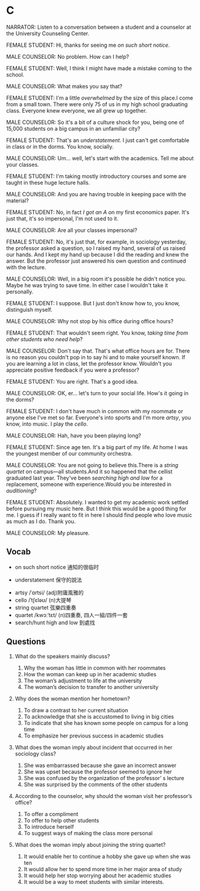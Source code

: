 # C

NARRATOR: Listen to a conversation between a student and a counselor at the University Counseling Center.

FEMALE STUDENT: Hi, thanks for seeing me *on such short notice*.

MALE COUNSELOR: No problem. How can I help?

FEMALE STUDENT: Well, I think I might have made a mistake coming to the school.

MALE COUNSELOR: What makes you say that?

FEMALE STUDENT: I'm a little *overwhelmed* by the size of this place.I come from a small town. There were only 75 of us in my high school graduating class. Everyone knew everyone, we all grew up together.

MALE COUNSELOR: So it's a bit of a culture shock for you, being one of 15,000 students on a big campus in an unfamiliar city?

FEMALE STUDENT: That's an *understatement*. I just can't get comfortable in class or in the dorms. You know, socially.

MALE COUNSELOR: Um... well, let's start with the academics. Tell me about your classes.

FEMALE STUDENT: I'm taking mostly introductory courses and some are taught in these huge lecture halls.

MALE COUNSELOR: And you are having trouble in keeping pace with the material?

FEMALE STUDENT: No, in fact *I got an A* on my first economics paper. It's just that, it's so impersonal, I'm not used to it.

MALE COUNSELOR: Are all your classes impersonal?

FEMALE STUDENT: No, it's just that, for example, in sociology yesterday, the professor asked a question, so I raised my hand, several of us raised our hands. And I kept my hand up because I did the reading and knew the answer. But the professor just answered his own question and continued with the lecture.

MALE COUNSELOR: Well, in a big room it's possible he didn't notice you. Maybe he was trying to save time. In either case I wouldn't take it personally.

FEMALE STUDENT: I suppose. But I just don't know how to, you know, distinguish myself.

MALE COUNSELOR: Why not stop by his office during office hours?

FEMALE STUDENT: That wouldn't seem right. You know, *taking time from other students who need help*?

MALE COUNSELOR: Don't say that. That's what office hours are for. There is no reason you couldn't pop in to say hi and to make yourself known. If you are learning a lot in class, let the professor know. Wouldn't you appreciate positive feedback if you were a professor?

FEMALE STUDENT: You are right. That's a good idea.

MALE COUNSELOR: OK, er... let's turn to your social life. How's it going in the dorms?

FEMALE STUDENT: I don't have much in common with my roommate or anyone else I've met so far. Everyone's into sports and I'm more *artsy*, you know, into music. I play the *cello*.

MALE COUNSELOR: Hah, have you been playing long?

FEMALE STUDENT: Since age ten. It's a big part of my life. At home I was the youngest member of our community orchestra.

MALE COUNSELOR: You are not going to believe this.There is a *string quartet* on campus—all students.And it so happened that the cellist graduated last year. They've been *searching high and low* for a replacement, someone with experience.Would you be interested in *auditioning*?

FEMALE STUDENT: Absolutely. I wanted to get my academic work settled before pursuing my music here. But I think this would be a good thing for me. I guess if I really want to fit in here I should find people who love music as much as I do. Thank you.

MALE COUNSELOR: My pleasure.

## Vocab
- on such short notice 通知的很临时
+ understatement 保守的說法
- artsy /ˈɑrtsi/ (adj)附庸風雅的
- cello /ˈtʃɛləʊ/ (n)大提琴
- string quartet 弦樂四重奏
- quartet /kwɔːˈtɛt/ (n)四重奏, 四人一組/四件一套
- search/hunt high and low 到處找 

## Questions
1. What do the speakers mainly discuss? 
	1. Why the woman has little in common with her roommates
	1. How the woman can keep up in her academic studies
	1. The woman’s adjustment to life at the university
	1. The woman’s decision to transfer to another university

1. Why does the woman mention her hometown? 
	1. To draw a contrast to her current situation
	1. To acknowledge that she is accustomed to living in big cities
	1. To indicate that she has known some people on campus for a long time
	1. To emphasize her previous success in academic studies

1. What does the woman imply about incident that occurred in her sociology class? 
	1. She was embarrassed because she gave an incorrect answer
	1. She was upset because the professor seemed to ignore her
	1. She was confused by the organization of the professor’ s lecture
	1. She was surprised by the comments of the other students

1. According to the counselor, why should the woman visit her professor’s office? 
	1. To offer a compliment
	1. To offer to help other students
	1. To introduce herself
	1. To suggest ways of making the class more personal

1. What does the woman imply about joining the string quartet? 
	1. It would enable her to continue a hobby she gave up when she was ten
	1. It would allow her to spend more time in her major area of study
	1. It would help her stop worrying about her academic studies
	1. It would be a way to meet students with similar interests.